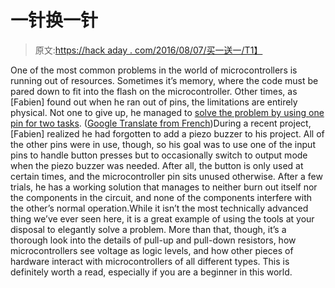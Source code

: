 # 一针换一针

> 原文:[https://hack aday . com/2016/08/07/买一送一/T1】](https://hackaday.com/2016/08/07/two-pins-for-the-price-of-one/)

One of the most common problems in the world of microcontrollers is running out of resources. Sometimes it’s memory, where the code must be pared down to fit into the flash on the microcontroller. Other times, as [Fabien] found out when he ran out of pins, the limitations are entirely physical. Not one to give up, he managed to [solve the problem by using one pin for two tasks](https://www.carnetdumaker.net/articles/un-buzzer-et-un-bouton-sur-une-meme-entree-sortie-cest-possible/). ([Google Translate from French](https://translate.google.com/translate?hl=fr&sl=fr&tl=en&u=https%3A%2F%2Fwww.carnetdumaker.net%2Farticles%2Fun-buzzer-et-un-bouton-sur-une-meme-entree-sortie-cest-possible%2F))During a recent project, [Fabien] realized he had forgotten to add a piezo buzzer to his project. All of the other pins were in use, though, so his goal was to use one of the input pins to handle button presses but to occasionally switch to output mode when the piezo buzzer was needed. After all, the button is only used at certain times, and the microcontroller pin sits unused otherwise. After a few trials, he has a working solution that manages to neither burn out itself nor the components in the circuit, and none of the components interfere with the other’s normal operation.While it isn’t the most technically advanced thing we’ve ever seen here, it is a great example of using the tools at your disposal to elegantly solve a problem. More than that, though, it’s a thorough look into the details of pull-up and pull-down resistors, how microcontrollers see voltage as logic levels, and how other pieces of hardware interact with microcontrollers of all different types. This is definitely worth a read, especially if you are a beginner in this world.